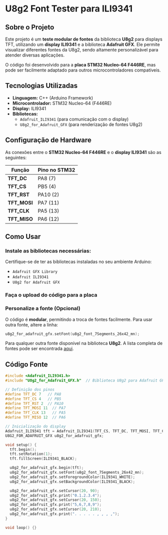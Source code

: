 # U8g2 Font Tester para ILI9341

## Sobre o Projeto
Este projeto é um **teste modular de fontes** da biblioteca **U8g2** para displays TFT, utilizando um **display ILI9341** e a biblioteca **Adafruit GFX**. Ele permite visualizar diferentes fontes da U8g2, sendo altamente personalizável para atender diversas aplicações.

O código foi desenvolvido para a **placa STM32 Nucleo-64 F446RE**, mas pode ser facilmente adaptado para outros microcontroladores compatíveis.

## Tecnologias Utilizadas
- **Linguagem:** C++ (Arduino Framework)
- **Microcontrolador:** STM32 Nucleo-64 (F446RE)
- **Display:** ILI9341
- **Bibliotecas:**
  - `Adafruit_ILI9341` (para comunicação com o display)
  - `U8g2_for_Adafruit_GFX` (para renderização de fontes U8g2)

## Configuração de Hardware
As conexões entre o **STM32 Nucleo-64 F446RE** e o **display ILI9341** são as seguintes:

| Função | Pino no STM32  |
|--------|----------------|
| **TFT_DC**  | PA8  (7)  |
| **TFT_CS**  | PB5  (4)  |
| **TFT_RST** | PA10 (2)  |
| **TFT_MOSI**| PA7  (11) |
| **TFT_CLK** | PA5  (13) |
| **TFT_MISO**| PA6  (12) |

## Como Usar
### Instale as bibliotecas necessárias:
Certifique-se de ter as bibliotecas instaladas no seu ambiente Arduino:
- `Adafruit GFX Library`
- `Adafruit ILI9341`
- `U8g2 for Adafruit GFX`

### Faça o upload do código para a placa

### Personalize a fonte (Opcional)
O código é **modular**, permitindo a troca de fontes facilmente. Para usar outra fonte, altere a linha:

```cpp
u8g2_for_adafruit_gfx.setFont(u8g2_font_7Segments_26x42_mn);
```

Para qualquer outra fonte disponível na biblioteca **U8g2**. A lista completa de fontes pode ser encontrada [aqui](https://github.com/olikraus/u8g2/wiki/fntlistall).

## Código Fonte

```cpp
#include <Adafruit_ILI9341.h>
#include "U8g2_for_Adafruit_GFX.h"  // Biblioteca U8g2 para Adafruit GFX

// Definição dos pinos
#define TFT_DC 7   // PA8
#define TFT_CS 4   // PB5
#define TFT_RST 2  // PA10
#define TFT_MOSI 11  // PA7
#define TFT_CLK 13   // PA5
#define TFT_MISO 12  // PA6

// Inicialização do display
Adafruit_ILI9341 tft = Adafruit_ILI9341(TFT_CS, TFT_DC, TFT_MOSI, TFT_CLK, TFT_RST, TFT_MISO);
U8G2_FOR_ADAFRUIT_GFX u8g2_for_adafruit_gfx;

void setup() {
  tft.begin();
  tft.setRotation(1);
  tft.fillScreen(ILI9341_BLACK);

  u8g2_for_adafruit_gfx.begin(tft);
  u8g2_for_adafruit_gfx.setFont(u8g2_font_7Segments_26x42_mn);
  u8g2_for_adafruit_gfx.setForegroundColor(ILI9341_WHITE);
  u8g2_for_adafruit_gfx.setBackgroundColor(ILI9341_BLACK);

  u8g2_for_adafruit_gfx.setCursor(20, 90);
  u8g2_for_adafruit_gfx.print("0.1.2.3.4");
  u8g2_for_adafruit_gfx.setCursor(20, 150);
  u8g2_for_adafruit_gfx.print("5,6,7,8,9");
  u8g2_for_adafruit_gfx.setCursor(20, 210);
  u8g2_for_adafruit_gfx.print(". . . . . , , , ,");
}

void loop() {}
```

